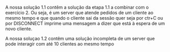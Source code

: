 A nossa solução 1.1 contêm a solução da etapa 1.1 a combinar com o exercício 2.
Ou seja, é um server que atende pedidos de um cliente ao mesmo tempo e que quando o cliente sai da sessão quer seja por
ctr+C ou por DISCONNECT imprime uma mensagem a dizer que está à espera de um novo cliente.

A nossa soluçao 1.2 contêm uma solução incompleta de um server que pode interagir com até 10 clientes ao mesmo tempo